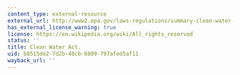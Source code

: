 ```yaml
---
content_type: external-resource
external_url: http://www2.epa.gov/laws-regulations/summary-clean-water-act
has_external_license_warning: true
license: https://en.wikipedia.org/wiki/All_rights_reserved
status: ''
title: Clean Water Act.
uid: b8515de2-7d2b-40cb-8809-797afed5af11
wayback_url: ''
---
```

